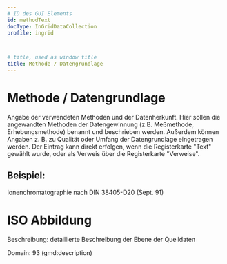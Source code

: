 ```yaml
---
# ID des GUI Elements
id: methodText
docType: InGridDataCollection
profile: ingrid



# title, used as window title
title: Methode / Datengrundlage
---
```


# Methode / Datengrundlage

Angabe der verwendeten Methoden und der Datenherkunft. Hier sollen die angewandten Methoden der Datengewinnung (z.B. Meßmethode, Erhebungsmethode) benannt und beschrieben werden. Außerdem können Angaben z. B. zu Qualität oder Umfang der Datengrundlage eingetragen werden. Der Eintrag kann direkt erfolgen, wenn die Registerkarte "Text" gewählt wurde, oder als Verweis über die Registerkarte "Verweise".

## Beispiel:

Ionenchromatographie nach DIN 38405-D20 (Sept. 91)

# ISO Abbildung

Beschreibung: detaillierte Beschreibung der Ebene der Quelldaten

Domain: 93 (gmd:description)
